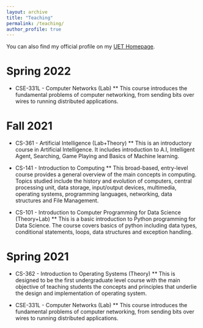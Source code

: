 ```yaml
---
layout: archive
title: "Teaching"
permalink: /teaching/
author_profile: true
---
```


You can also find my official profile on my [UET Homepage](https://www.uet.edu.pk/faculties/facultiesinfo/facultyinfo?fac_id=1368).

Spring 2022
======
* CSE-331L - Computer Networks (Lab)
** This course introduces the fundamental problems of computer
  networking, from sending bits over wires to running distributed applications.

Fall 2021
======
* CS-361 - Artificial Intelligence (Lab+Theory)
** This is an introductory course in Artificial Intelligence. It includes introduction to A.I, 
  Intelligent Agent, Searching, Game Playing and Basics of Machine learning.
  
* CS-141 - Introduction to Computing
** This broad-based, entry-level course provides a general overview of the main concepts in
  computing. Topics studied include the history and evolution of computers, central processing
  unit, data storage, input/output devices, multimedia, operating systems, programming languages,
  networking, data structures and File Management.

* CS-101 - Introduction to Computer Programming for Data Science (Theory+Lab)
** This is a basic introduction to Python programming for Data Science. The course covers basics of
  python including data types, conditional statements, loops, data structures and exception handling.

Spring 2021
======
* CS-362 - Introduction to Operating Systems (Theory)
** This is designed to be the first undergraduate level course with the main objective of teaching
  students the concepts and principles that underlie the design and implementation of
  operating system.

* CSE-331L - Computer Networks (Lab)
** This course introduces the fundamental problems of computer
  networking, from sending bits over wires to running distributed applications.

